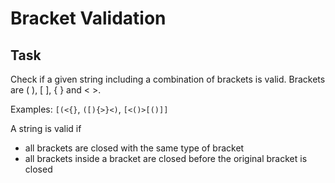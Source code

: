 # Bracket Validation

## Task

Check if a given string including a combination of brackets is 
valid. Brackets are ( ), [ ], { } and < >. 

Examples: `[(<{}`, `([){>}<)`, `[<()>[()]]`

A string is valid if 
- all brackets are closed with the same type of bracket
- all brackets inside a bracket are closed before the 
  original bracket is closed